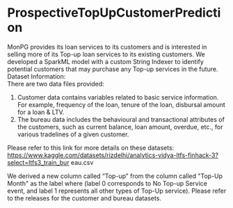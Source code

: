 # ProspectiveTopUpCustomerPrediction
MonPG provides its loan services to its customers and is interested in selling more of its Top-up loan services to its existing customers. We developed a SparkML model with a custom String Indexer to identify potential customers that may purchase any Top-up services in the future.<br>
Dataset Information:<br>
There are two data files provided:
1. Customer data contains variables related to basic service information. For example, frequency of the loan, tenure of the loan, disbursal amount for a loan & LTV.
2. The bureau data includes the behavioural and transactional attributes of the customers, such as current balance, loan amount, overdue, etc., for various tradelines of a given customer.<br>

Please refer to this link for more details on these datasets:
https://www.kaggle.com/datasets/rizdelhi/analytics-vidya-ltfs-finhack-3?select=ltfs3_train_bur
eau.csv

We derived a new column called “Top-up” from the column called "Top-Up Month" as the label where (label 0 corresponds to No Top-up Service event, and label 1 represents all other types of Top-Up service).
Please refer to the releases for the customer and bureau datasets.
